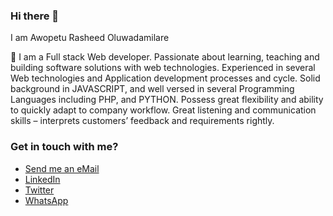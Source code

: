 ### Hi there 👋 

I am Awopetu Rasheed Oluwadamilare

🔭 I am a Full stack Web developer. Passionate about learning, teaching and building software solutions with web technologies. Experienced in several Web technologies and Application development processes and cycle. Solid background in JAVASCRIPT, and well versed in several Programming Languages including PHP, and PYTHON. Possess great flexibility and ability to quickly adapt to company workflow. Great listening and communication skills – interprets customers’ feedback and requirements rightly.

### Get in touch with me?
- [Send me an eMail](mailto://cybercode2000@gmail.com)
- [LinkedIn](https://linkedin.com/in/awopetu-rasheed-oluwadamilare)
- [Twitter](https://twitter.com/cybercode2000)
- [WhatsApp](https://wa.me/2348072021341)
<!--
**cybercode2000/cybercode2000** is a ✨ _special_ ✨ repository because its `README.md` (this file) appears on your GitHub profile.

Here are some ideas to get you started:

- 
- 🌱 I’m currently learning ...
- 👯 I’m looking to collaborate on ...
- 🤔 I’m looking for help with ...
- 💬 Ask me about ...
- 📫 How to reach me: ...
- 😄 Pronouns: ...
- ⚡ Fun fact: ...
-->
